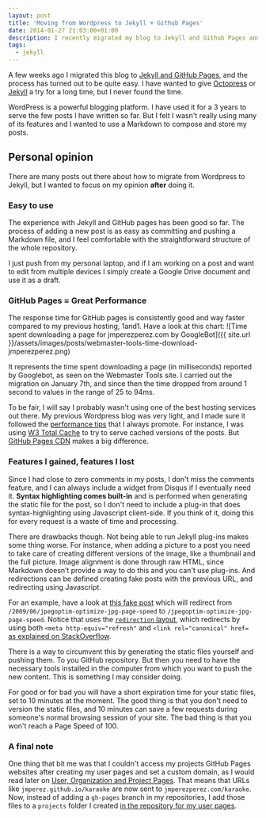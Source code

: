 ```yaml
---
layout: post
title: 'Moving from Wordpress to Jekyll + Github Pages'
date: 2014-01-27 21:03:00+01:00
description: I recently migrated my blog to Jekyll and Github Pages and it was worth it. Even though there are drawbacks, it is convenient and the website has know a very good performance.
tags:
  - jekyll
---
```


A few weeks ago I migrated this blog to [Jekyll and GitHub Pages](https://help.github.com/articles/using-jekyll-with-pages), and the process has turned out to be quite easy. I have wanted to give [Octopress](http://octopress.org/) or [Jekyll](http://jekyllrb.com/) a try for a long time, but I never found the time.

WordPress is a powerful blogging platform. I have used it for a 3 years to serve the few posts I have written so far. But I felt I wasn't really using many of its features and I wanted to use a Markdown to compose and store my posts.

## Personal opinion
There are many posts out there about how to migrate from Wordpress to Jekyll, but I wanted to focus on my opinion **after** doing it.

### Easy to use
The experience with Jekyll and GitHub pages has been good so far. The process of adding a new post is as easy as committing and pushing a Markdown file, and I feel comfortable with the straightforward structure of the whole repository.

I just push from my personal laptop, and if I am working on a post and want to edit from multiple devices I simply create a Google Drive document and use it as a draft.

### GitHub Pages = Great Performance
The response time for GitHub pages is consistently good and way faster compared to my previous hosting, 1and1. Have a look at this chart:
![Time spent downloading a page for jmperezperez.com by GoogleBot]({{ site.url }}/assets/images/posts/webmaster-tools-time-download-jmperezperez.png)

It represents the time spent downloading a page (in milliseconds) reported by Googlebot, as seen on the Webmaster Tools site. I carried out the migration on January 7th, and since then the time dropped from around 1 second to values in the range of 25 to 94ms.

To be fair, I will say I probably wasn't using one of the best hosting services out there. My previous Wordpress blog was very light, and I made sure it followed the [performance tips]({{site.url}}/techniques-optimize-web-sites/) that I always promote. For instance, I was using [W3 Total Cache](http://wordpress.org/plugins/w3-total-cache/) to try to serve cached versions of the posts. But [GitHub Pages CDN](https://github.com/blog/1715-faster-more-awesome-github-pages) makes a big difference.

### Features I gained, features I lost
Since I had close to zero comments in my posts, I don't miss the comments feature, and I can always include a widget from Disqus if I eventually need it. **Syntax highlighting comes built-in** and is performed when generating the static file for the post, so I don't need to include a plug-in that does syntax-highlighting using Javascript client-side. If you think of it, doing this for every request is a waste of time and processing.

There are drawbacks though. Not being able to run Jekyll plug-ins makes some thing worse. For instance, when adding a picture to a post you need to take care of creating different versions of the image, like a thumbnail and the full picture. Image alignment is done through raw HTML, since Markdown doesn’t provide a way to do this and you can't use plug-ins. And redirections can be defined creating fake posts with the previous URL, and redirecting using Javascript.

For an example, have a look at [this fake post](https://raw.github.com/JMPerez/jmperez.github.io/master/2009/06/jpegoptim-optimize-jpg-page-speed/index.md) which will redirect from `/2009/06/jpegoptim-optimize-jpg-page-speed` to `/jpegoptim-optimize-jpg-page-speed`. Notice that uses the [`redirection` layout](https://github.com/JMPerez/jmperez.github.io/blob/master/_layouts/redirection.html), which redirects by using both `<meta http-equiv="refresh"` and `<link rel="canonical" href=` [as explained on StackOverflow](http://stackoverflow.com/questions/10178304/github-jekyll-old-pages-redirection-best-approach).

There is a way to circumvent this by generating the static files yourself and pushing them. To you GitHub repository. But then you need to have the necessary tools installed in the computer from which you want to push the new content. This is something I may consider doing.

For good or for bad you will have a short expiration time for your static files, set to 10 minutes at the moment. The good thing is that you don't need to version the static files, and 10 minutes can save a few requests during someone's normal browsing session of your site. The bad thing is that you won't reach a Page Speed of 100.

### A final note
One thing that bit me was that I couldn't access my projects GitHub Pages websites after creating my user pages and set a custom domain, as I would read later on [User, Organization and Project Pages](https://help.github.com/articles/user-organization-and-project-pages). That means that URLs like `jmperez.github.io/karaoke` are now sent to `jmperezperez.com/karaoke`. Now, instead of adding a `gh-pages` branch in my repositories, I add those files to a `projects` folder I created [in the repository for my user pages](https://github.com/JMPerez/jmperez.github.io).
